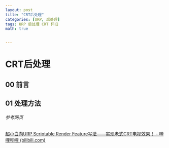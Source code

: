 ```yaml
---
layout: post
title: "CRT后处理"
categories: [URP, 后处理]
tags: URP 后处理 CRT 怀旧
math: true


---
```


# CRT后处理

## 00 前言

## 01 处理方法

###### 参考网页

[超小白向URP Scriptable Render Feature写法——实现老式CRT电视效果！ - 哔哩哔哩 (bilibili.com)](https://www.bilibili.com/read/cv17531935/)
